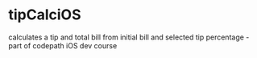 # tipCalciOS
calculates a tip and total bill from initial bill and selected tip percentage - part of codepath iOS dev course
